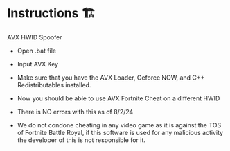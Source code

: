 # Instructions 🏗
AVX HWID Spoofer

- Open .bat file
- Input AVX Key
- Make sure that you have the AVX Loader, Geforce NOW, and C++ Redistributables installed.
- Now you should be able to use AVX Fortnite Cheat on a different HWID
- There is NO errors with this as of 8/2/24

- We do not condone cheating in any video game as it is against the TOS of Fortnite Battle Royal, if this software is used for any malicious activity the developer of this is not responsible for it.
